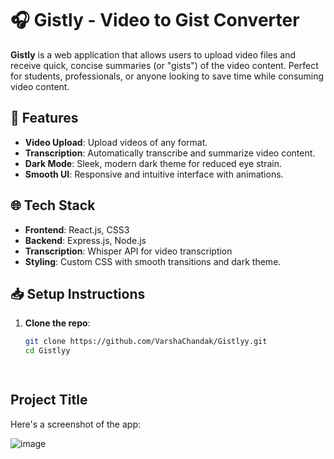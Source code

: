 # 🎧 **Gistly** - Video to Gist Converter

**Gistly** is a web application that allows users to upload video files and receive quick, concise summaries (or "gists") of the video content. Perfect for students, professionals, or anyone looking to save time while consuming video content.

## 🚀 **Features**
- **Video Upload**: Upload videos of any format.
- **Transcription**: Automatically transcribe and summarize video content.
- **Dark Mode**: Sleek, modern dark theme for reduced eye strain.
- **Smooth UI**: Responsive and intuitive interface with animations.

## 🌐 **Tech Stack**
- **Frontend**: React.js, CSS3
- **Backend**: Express.js, Node.js
- **Transcription**: Whisper API for video transcription
- **Styling**: Custom CSS with smooth transitions and dark theme.

## 📥 **Setup Instructions**

1. **Clone the repo**:
   ```bash
   git clone https://github.com/VarshaChandak/Gistlyy.git
   cd Gistlyy

  
## Project Title

Here's a screenshot of the app:

![image](https://github.com/user-attachments/assets/d8800d02-f18b-41c5-ada5-dc66801f0428)



 

